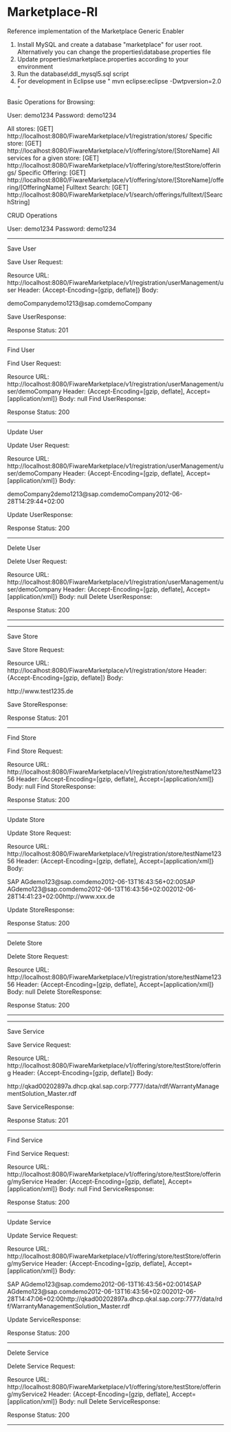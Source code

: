 Marketplace-RI
==============

Reference implementation of the Marketplace Generic Enabler


1) Install MySQL and create a database "marketplace" for user root. Alternatively you can change the properties\database.properties file
2) Update properties\marketplace.properties according to your environment
3) Run the database\ddl_mysql5.sql script
4) For development in Eclipse use " mvn eclipse:eclipse -Dwtpversion=2.0 "


Basic Operations for Browsing:

User: 		demo1234
Password: 	demo1234

All stores: 					[GET] http://localhost:8080/FiwareMarketplace/v1/registration/stores/
Specific store: 				[GET] http://localhost:8080/FiwareMarketplace/v1/offering/store/[StoreName]
All services for a given store:	[GET] http://localhost:8080/FiwareMarketplace/v1/offering/store/testStore/offerings/
Specific Offering:				[GET] http://localhost:8080/FiwareMarketplace/v1/offering/store/[StoreName]/offering/[OfferingName]
Fulltext Search: 				[GET] http://localhost:8080/FiwareMarketplace/v1/search/offerings/fulltext/[SearchString]


CRUD Operations

User: 		demo1234
Password: 	demo1234

____________________________________________________________
Save User
 
Save User Request:


Resource URL:
http://localhost:8080/FiwareMarketplace/v1/registration/userManagement/user
Header:
{Accept-Encoding=[gzip, deflate]}
Body:
<?xml version="1.0" encoding="UTF-8" standalone="yes"?><user username="demoCompany"><company>demoCompany</company><email>demo1213@sap.com</email><password>demoCompany</password></user>
Save UserResponse:


Response Status:
201
____________________________________________________________


Find User

Find User Request:


Resource URL:
http://localhost:8080/FiwareMarketplace/v1/registration/userManagement/user/demoCompany
Header:
{Accept-Encoding=[gzip, deflate], Accept=[application/xml]}
Body:
null
Find UserResponse:


Response Status:
200
____________________________________________________________


Update User

Update User Request:


Resource URL:
http://localhost:8080/FiwareMarketplace/v1/registration/userManagement/user/demoCompany
Header:
{Accept-Encoding=[gzip, deflate], Accept=[application/xml]}
Body:
<?xml version="1.0" encoding="UTF-8" standalone="yes"?><user username="demoCompany"><company>demoCompany2</company><email>demo1213@sap.com</email><password>demoCompany</password><registrationDate>2012-06-28T14:29:44+02:00</registrationDate></user>
Update UserResponse:


Response Status:
200
____________________________________________________________

Delete User

Delete User Request:


Resource URL:
http://localhost:8080/FiwareMarketplace/v1/registration/userManagement/user/demoCompany
Header:
{Accept-Encoding=[gzip, deflate], Accept=[application/xml]}
Body:
null
Delete UserResponse:

Response Status:
200
________________________________________________________________________________________________________________________
________________________________________________________________________________________________________________________



Save Store


Save Store Request:


Resource URL:
http://localhost:8080/FiwareMarketplace/v1/registration/store
Header:
{Accept-Encoding=[gzip, deflate]}
Body:
<?xml version="1.0" encoding="UTF-8" standalone="yes"?><resource name="testName12356"><url>http://www.test1235.de</url></resource>
Save StoreResponse:


Response Status:
201
____________________________________________________________


Find Store


Find Store Request:


Resource URL:
http://localhost:8080/FiwareMarketplace/v1/registration/store/testName12356
Header:
{Accept-Encoding=[gzip, deflate], Accept=[application/xml]}
Body:
null
Find StoreResponse:


Response Status:
200
____________________________________________________________


Update Store


Update Store Request:


Resource URL:
http://localhost:8080/FiwareMarketplace/v1/registration/store/testName12356
Header:
{Accept-Encoding=[gzip, deflate], Accept=[application/xml]}
Body:
<?xml version="1.0" encoding="UTF-8" standalone="yes"?><resource name="testName12356"><creator username="demo"><company>SAP AG</company><email>demo123@sap.com</email><password>demo</password><registrationDate>2012-06-13T16:43:56+02:00</registrationDate></creator><lasteditor username="demo"><company>SAP AG</company><email>demo123@sap.com</email><password>demo</password><registrationDate>2012-06-13T16:43:56+02:00</registrationDate></lasteditor><registrationDate>2012-06-28T14:41:23+02:00</registrationDate><url>http://www.xxx.de</url></resource>
Update StoreResponse:


Response Status:
200

____________________________________________________________


Delete Store


Delete Store Request:


Resource URL:
http://localhost:8080/FiwareMarketplace/v1/registration/store/testName12356
Header:
{Accept-Encoding=[gzip, deflate], Accept=[application/xml]}
Body:
null
Delete StoreResponse:


Response Status:
200
________________________________________________________________________________________________________________________
________________________________________________________________________________________________________________________
Save Service


Save Service Request:


Resource URL:
http://localhost:8080/FiwareMarketplace/v1/offering/store/testStore/offering
Header:
{Accept-Encoding=[gzip, deflate]}
Body:
<?xml version="1.0" encoding="UTF-8" standalone="yes"?><resource name="myService"><url>http://qkad00202897a.dhcp.qkal.sap.corp:7777/data/rdf/WarrantyManagementSolution_Master.rdf</url></resource>
Save ServiceResponse:


Response Status:
201
____________________________________________________________


Find Service


Find Service Request:


Resource URL:
http://localhost:8080/FiwareMarketplace/v1/offering/store/testStore/offering/myService
Header:
{Accept-Encoding=[gzip, deflate], Accept=[application/xml]}
Body:
null
Find ServiceResponse:


Response Status:
200
____________________________________________________________


Update Service


Update Service Request:


Resource URL:
http://localhost:8080/FiwareMarketplace/v1/offering/store/testStore/offering/myService
Header:
{Accept-Encoding=[gzip, deflate], Accept=[application/xml]}
Body:
<?xml version="1.0" encoding="UTF-8" standalone="yes"?><resource name="myService2"><creator username="demo"><company>SAP AG</company><email>demo123@sap.com</email><password>demo</password><registrationDate>2012-06-13T16:43:56+02:00</registrationDate></creator><id>14</id><lasteditor username="demo"><company>SAP AG</company><email>demo123@sap.com</email><password>demo</password><registrationDate>2012-06-13T16:43:56+02:00</registrationDate></lasteditor><registrationDate>2012-06-28T14:47:06+02:00</registrationDate><url>http://qkad00202897a.dhcp.qkal.sap.corp:7777/data/rdf/WarrantyManagementSolution_Master.rdf</url></resource>
Update ServiceResponse:


Response Status:
200
____________________________________________________________


Delete Service


Delete Service Request:


Resource URL:
http://localhost:8080/FiwareMarketplace/v1/offering/store/testStore/offering/myService2
Header:
{Accept-Encoding=[gzip, deflate], Accept=[application/xml]}
Body:
null
Delete ServiceResponse:


Response Status:
200
____________________________________________________________



